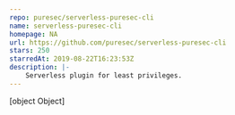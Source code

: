 ```yaml
---
repo: puresec/serverless-puresec-cli
name: serverless-puresec-cli
homepage: NA
url: https://github.com/puresec/serverless-puresec-cli
stars: 250
starredAt: 2019-08-22T16:23:53Z
description: |-
    Serverless plugin for least privileges.
---
```


[object Object]
